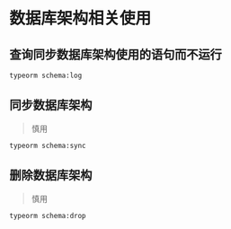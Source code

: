 # 数据库架构相关使用

## 查询同步数据库架构使用的语句而不运行

```
typeorm schema:log
```

## 同步数据库架构

> 慎用

```
typeorm schema:sync
```

## 删除数据库架构

> 慎用

```
typeorm schema:drop
```
